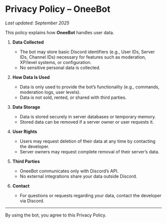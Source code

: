 # Privacy Policy – OneeBot

_Last updated: September 2025_

This policy explains how **OneeBot** handles user data.

1. **Data Collected**
   - The bot may store basic Discord identifiers (e.g., User IDs, Server IDs, Channel IDs) necessary for features such as moderation, XP/level systems, or configuration.
   - No sensitive personal data is collected.

2. **How Data Is Used**
   - Data is only used to provide the bot’s functionality (e.g., commands, moderation logs, user levels).
   - Data is not sold, rented, or shared with third parties.

3. **Data Storage**
   - Data is stored securely in server databases or temporary memory.
   - Stored data can be removed if a server owner or user requests it.

4. **User Rights**
   - Users may request deletion of their data at any time by contacting the developer.
   - Server owners may request complete removal of their server’s data.

5. **Third Parties**
   - OneeBot communicates only with Discord’s API.
   - No external integrations share your data outside Discord.

6. **Contact**
   - For questions or requests regarding your data, contact the developer via Discord.

---

By using the bot, you agree to this Privacy Policy.
